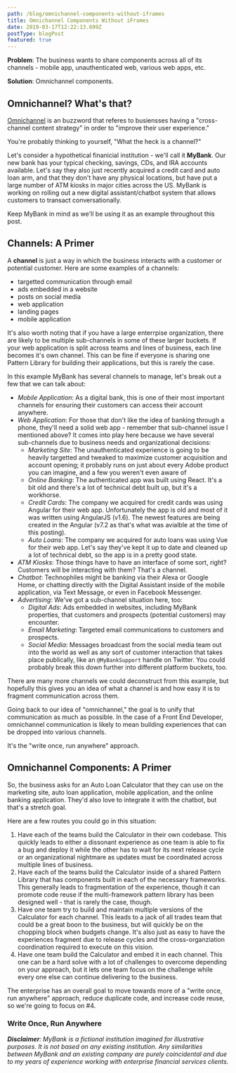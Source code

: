 ```yaml
---
path: /blog/omnichannel-components-without-iframes
title: Omnichannel Components Without iFrames
date: 2019-03-17T12:22:13.699Z
postType: blogPost
featured: true
---
```

**Problem**: The business wants to share components across all of its channels - mobile app, unauthenticated web, various web apps, etc.

**Solution**: Omnichannel components.

## Omnichannel? What's that?

[Omnichannel](https://en.wikipedia.org/wiki/Omnichannel) is an buzzword that referes to busiensses having a "cross-channel content strategy" in order to "improve their user experience."

You're probably thinking to yourself, "What the heck is a channel?"

Let's consider a hypothetical finanicial institution - we'll call it **MyBank**. Our new bank has your typical checking, savings, CDs, and IRA accounts available. Let's say they also just recently acquired a credit card and auto loan arm, and that they don't have any physical locations, but have put a large number of ATM kiosks in major cities across the US. MyBank is working on rolling out a new digital assistant/chatbot system that allows customers to transact conversationally.

Keep MyBank in mind as we'll be using it as an example throughout this post.

## Channels: A Primer

A **channel** is just a way in which the business interacts with a customer or potential customer. Here are some examples of a channels:

- targetted communication through email
- ads embedded in a website
- posts on social media
- web application
- landing pages
- mobile application

It's also worth noting that if you have a large enterrpise organization, there are likely to be multiple sub-channels in some of these larger buckets. If your web application is split across teams and lines of business, each line becomes it's own channel. This can be fine if everyone is sharing one Pattern Library for building their applications, but this is rarely the case.

In this example MyBank has several channels to manage, let's break out a few that we can talk about:

- *Mobile Application*: As a digital bank, this is one of their most important channels for ensuring their customers can access their account anywhere.
- *Web Application*: For those that don't like the idea of banking through a phone, they'll need a solid web app - remember that sub-channel issue I mentioned above? It comes into play here because we have several sub-channels due to business needs and organizational decisions:
    - *Marketing Site*: The unauthenticated experience is going to be heavily targetted and tweaked to maximize customer acquisition and account opening; it probably runs on just about every Adobe product you can imagine, and a few you weren't even aware of
    - *Online Banking*: The authenticated app was built using React. It's a bit old and there's a lot of technical debt built up, but it's a workhorse.
    - *Credit Cards*: The company we acquired for credit cards was using Angular for their web app. Unfortunately the app is old and most of it was written using AngularJS (v1.6). The newest features are being created in the Angular (v7.2 as that's what was avialble at the time of this posting).
    - *Auto Loans*: The company we acquired for auto loans was using Vue for their web app. Let's say they've kept it up to date and cleaned up a lot of technical debt, so the app is in a pretty good state.
- *ATM Kiosks*: Those things have to have an interface of some sort, right? Customers will be interacting with them? That's a channel.
- *Chatbot*: Technophiles might be banking via their Alexa or Google Home, or chatting directly with the Digital Assistant inside of the mobile application, via Text Message, or even in Facebook Messenger.
- *Advertising*: We've got a sub-channel situation here, too:
    - *Digital Ads*: Ads embedded in websites, including MyBank properties, that customers and prospects (potential customers) may encounter.
    - *Email Marketing*: Targeted email communications to customers and prospects.
    - *Social Media*: Messages broadcast from the social media team out into the world as well as any sort of customer interaction that takes place publically, like an `@MyBankSupport` handle on Twitter. You could probably break this down further into different platform buckets, too.

There are many more channels we could deconstruct from this example, but hopefully this gives you an idea of what a channel is and how easy it is to fragment communication across them.

Going back to our idea of "omnichannel," the goal is to unify that communication as much as possible. In the case of a Front End Developer, omnichannel communication is likely to mean building experiences that can be dropped into various channels.

It's the "write once, run anywhere" approach.

## Omnichannel Components: A Primer

So, the business asks for an Auto Loan Calculator that they can use on the marketing site, auto loan application, mobile application, and the online banking application. They'd also love to integrate it with the chatbot, but that's a stretch goal.

Here are a few routes you could go in this situation:

1. Have each of the teams build the Calculator in their own codebase. This quickly leads to either a dissonant experience as one team is able to fix a bug and deploy it while the other has to wait for its next release cycle or an organizational nightmare as updates must be coordinated across multiple lines of business.
2. Have each of the teams build the Calculator inside of a shared Pattern Library that has components built in each of the necessary frameworks. This generally leads to fragmentation of the experience, though it can promote code reuse if the multi-framework pattern library has been designed well - that is rarely the case, though.
3. Have one team try to build and maintain multiple versions of the Calculator for each channel. This leads to a jack of all trades team that could be a great boon to the business, but will quickly be on the chopping block when budgets change. It's also just as easy to have the experiences fragment due to release cycles and the cross-organziation coordination required to execute on this vision.
4. Have one team build the Calculator and embed it in each channel. This one can be a hard solve with a lot of challenges to overcome depending on your approach, but it lets one team focus on the challenge while every one else can continue delivering to the business.

The enterprise has an overall goal to move towards more of a "write once, run anywhere" approach, reduce duplicate code, and increase code reuse, so we're going to focus on #4.

### Write Once, Run Anywhere




_**Disclaimer**: MyBank is a fictional institution imagined for illustrative purposes. It is not based on any existing institution. Any similarities between MyBank and an existing company are purely coincidental and due to my years of experience working with enterprise financial services clients._

